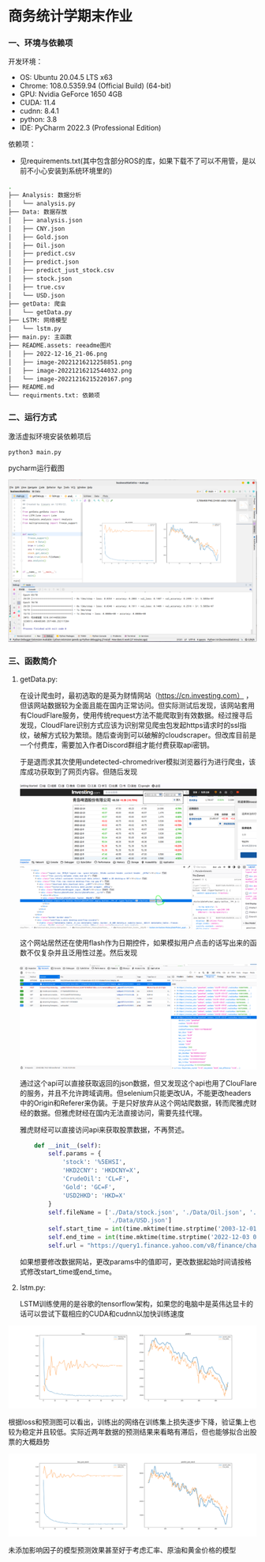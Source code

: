 # 商务统计学期末作业

### 一、环境与依赖项

开发环境：

- OS: Ubuntu 20.04.5 LTS x63
- Chrome: 108.0.5359.94 (Official Build) (64-bit)
- GPU: Nvidia GeForce 1650 4GB
-  CUDA: 11.4
- cudnn: 8.4.1
- python: 3.8
- IDE: PyCharm 2022.3 (Professional Edition)

依赖项：

- 见requirements.txt(其中包含部分ROS的库，如果下载不了可以不用管，是以前不小心安装到系统环境里的)

```bash
.
├── Analysis: 数据分析
│   └── analysis.py
├── Data: 数据存放
│   ├── analysis.json
│   ├── CNY.json
│   ├── Gold.json
│   ├── Oil.json
│   ├── predict.csv
│   ├── predict.json
│   ├── predict_just_stock.csv
│   ├── stock.json
│   ├── true.csv
│   └── USD.json
├── getData: 爬虫
│   └── getData.py
├── LSTM: 网络模型
│   └── lstm.py
├── main.py: 主函数
├── README.assets: reeadme图片
│   ├── 2022-12-16_21-06.png
│   ├── image-20221216212258851.png
│   ├── image-20221216212544032.png
│   └── image-20221216215220167.png
├── README.md
└── requirments.txt: 依赖项
```

### 二、运行方式

激活虚拟环境安装依赖项后

```bash
python3 main.py
```

pycharm运行截图

![image-20221217211525528](README.assets/image-20221217211525528.png)

### 三、函数简介

1. getData.py:

   在设计爬虫时，最初选取的是英为财情网站（https://cn.investing.com） ，但该网站数据较为全面且能在国内正常访问。但实际测试后发现，该网站套用有CloudFlare服务，使用传统request方法不能爬取到有效数据。经过搜寻后发现，CloudFlare识别方式应该为识别常见爬虫包发起https请求时的ssl指纹，破解方式较为繁琐。随后查询到可以破解的cloudscraper。但改库目前是一个付费库，需要加入作者Discord群组才能付费获取api密钥。

   于是退而求其次使用undetected-chromedriver模拟浏览器行为进行爬虫，该库成功获取到了网页内容。但随后发现

   ![image-20221216212258851](README.assets/image-20221216212258851.png)

   这个网站居然还在使用flash作为日期控件，如果模拟用户点击的话写出来的函数不仅复杂并且泛用性过差。然后发现

   ![image-20221216212544032](README.assets/image-20221216212544032.png)

   通过这个api可以直接获取返回的json数据，但又发现这个api也用了ClouFlare的服务，并且不允许跨域调用。但selenium只能更改UA，不能更改headers中的Origin和Referer来伪装。于是只好放弃从这个网站爬数据，转而爬雅虎财经的数据。但雅虎财经在国内无法直接访问，需要先挂代理。

   雅虎财经可以直接访问api来获取股票数据，不再赘述。

   ```python
       def __init__(self):
           self.params = {
               'stock': '%5EHSI',
               'HKD2CNY': 'HKDCNY=X',
               'CrudeOil': 'CL=F',
               'Gold': 'GC=F',
               'USD2HKD': 'HKD=X'
           }
           self.fileName = ['./Data/stock.json', './Data/Oil.json', './Data/Gold.json', './Data/CNY.json',
                            './Data/USD.json']
           self.start_time = int(time.mktime(time.strptime('2003-12-01 08:00:00', '%Y-%m-%d %H:%M:%S')))
           self.end_time = int(time.mktime(time.strptime('2022-12-03 08:00:00', '%Y-%m-%d %H:%M:%S')))
           self.url = "https://query1.finance.yahoo.com/v8/finance/chart/"
   ```

   如果想要修改数据网站，更改params中的值即可，更改数据起始时间请按格式修改start_time或end_time。

2. lstm.py:

   LSTM训练使用的是谷歌的tensorflow架构，如果您的电脑中是英伟达显卡的话可以尝试下载相应的CUDA和cudnn以加快训练速度

![image-20221216215220167](README.assets/image-20221216215220167.png)

根据loss和预测图可以看出，训练出的网络在训练集上损失逐步下降，验证集上也较为稳定并且较低。实际近两年数据的预测结果来看略有滞后，但也能够拟合出股票的大概趋势

![image-20221217211549704](README.assets/image-20221217211549704.png)

未添加影响因子的模型预测效果甚至好于考虑汇率、原油和黄金价格的模型
